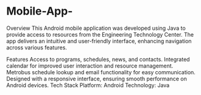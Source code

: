 # Mobile-App-
Overview
This Android mobile application was developed using Java to provide access to resources from the Engineering Technology Center. The app delivers an intuitive and user-friendly interface, enhancing navigation across various features.

Features
Access to programs, schedules, news, and contacts.
Integrated calendar for improved user interaction and resource management.
Metrobus schedule lookup and email functionality for easy communication.
Designed with a responsive interface, ensuring smooth performance on Android devices.
Tech Stack
Platform: Android
Technology: Java
